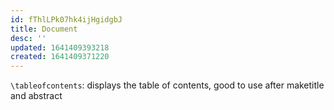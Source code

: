 ```yaml
---
id: fThlLPk07hk4ijHgidgbJ
title: Document
desc: ''
updated: 1641409393218
created: 1641409371220
---
```


`\tableofcontents`: displays the table of contents, good to use after maketitle and abstract
